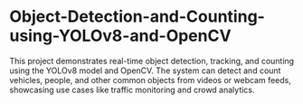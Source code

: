 # Object-Detection-and-Counting-using-YOLOv8-and-OpenCV
This project demonstrates real-time object detection, tracking, and counting using the YOLOv8 model and OpenCV. The system can detect and count vehicles, people, and other common objects from videos or webcam feeds, showcasing use cases like traffic monitoring and crowd analytics.

